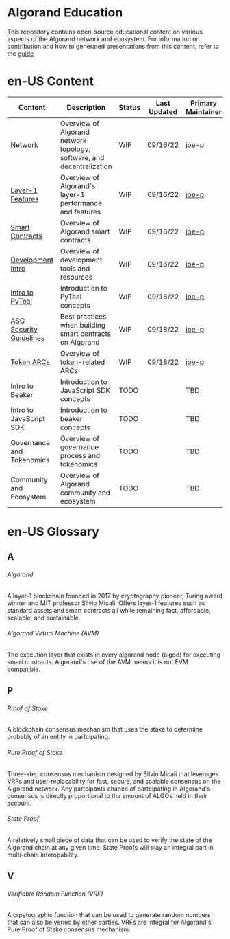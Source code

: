 # Algorand Education

This repository contains open-source educational content on various aspects of the Algorand network and ecosystem. For information on contribution and how to generated presentations from this content, refer to the [guide](./GUIDE.md)

# en-US Content
| Content | Description | Status | Last Updated | Primary Maintainer |
| ------ | ----------- | ------ | ------------- | ---------- |
| [Network](en-US/network.md) | Overview of Algorand network topology, software, and decentralization | WIP | 09/16/22 | [joe-p](https://github.com/joe-p) |
| [Layer-1 Features](en-US/layer_1.md) | Overview of Algorand's layer-1 performance and features | WIP | 09/16/22 | [joe-p](https://github.com/joe-p) |
| [Smart Contracts](en-US/smart_contracts.md) | Overview of Algorand smart contracts | WIP | 09/16/22 | [joe-p](https://github.com/joe-p) |
| [Development Intro](en-US/dev_intro.md) | Overview of development tools and resources | WIP | 09/16/22  | [joe-p](https://github.com/joe-p) |
| [Intro to PyTeal](en-US/pyteal_intro.md) | Introduction to PyTeal concepts | WIP | 09/16/22 | [joe-p](https://github.com/joe-p) |
| [ASC Security Guidelines](en-US/asc_security.md) | Best practices when building smart contracts on Algorand | WIP | 09/18/22 | [joe-p](https://github.com/joe-p) |
| [Token ARCs](en-US/token_arcs.md) | Overview of token-related ARCs | WIP | 09/18/22 | [joe-p](https://github.com/joe-p) |
| Intro to Beaker | Introduction to JavaScript SDK concepts | TODO | | TBD |
| Intro to JavaScript SDK | Introduction to beaker concepts | TODO | | TBD |
| Governance and Tokenomics | Overview of governance process and tokenomics | TODO | | TBD |
| Community and Ecosystem | Overview of Algorand community and ecosystem | TODO | | TBD |

# en-US Glossary

## A

###### Algorand
A layer-1 blockchain founded in 2017 by cryptography pioneer, Turing award winner and MIT professor Silvio Micali. Offers layer-1 features such as standard assets and smart contracts all while remaining fast, affordable, scalable, and sustainable.

###### Algorand Virtual Machine (AVM)
The execution layer that exists in every algorand node (algod) for executing smart contracts. Algorand's use of the AVM means it is not EVM compatible. 

## P
###### Proof of Stake
A blockchain consensus mechanism that uses the stake to determine probably of an entity in partcipating.

###### Pure Proof of Stake
Three-step consensus mechanism designed by Silvio Micali that leverages VRFs and user-replacability for fast, secure, and scalable consensus on the Algorand network. Any partcipants chance of partcipating in Algorand's consensus is directly proportional to the amount of ALGOs held in their account.

###### State Proof
A relatively small piece of data that can be used to verify the state of the Algorand chain at any given time. State Proofs will play an integral part in multi-chain interopability. 

## V
###### Verifiable Random Function (VRF)
A crpytographic function that can be used to generate random numbers that can also be veried by other parties. VRFs are integral for Algorand's Pure Proof of Stake consensus mechanism. 
